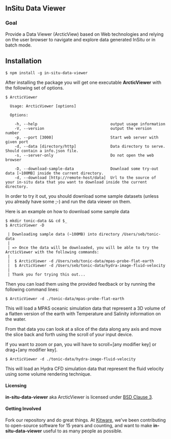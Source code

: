 ## InSitu Data Viewer ##

### Goal ###

Provide a Data Viewer (ArcticView) based on Web technologies and relying on the
user browser to navigate and explore data generated InSitu or in batch mode.

## Installation

```
$ npm install -g in-situ-data-viewer
```

After installing the package you will get one executable **ArcticViewer** with
the following set of options.

```
$ ArcticViewer

  Usage: ArcticViewer [options]

  Options:

    -h, --help                                output usage information
    -V, --version                             output the version number
    -p, --port [3000]                         Start web server with given port
    -d, --data [directory/http]               Data directory to serve. Should contain a info.json file.
    -s, --server-only                         Do not open the web browser

    -D, --download-sample-data                Download some try-out data [~100MB] inside the current directory.
    -d, --download [http://remote-host/data]  Url to the source of your in-situ data that you want to download inside the current directory.

```

In order to try it out, you should download some sample datasets
(unless you already have some ;-) and run the data viewer on them.

Here is an example on how to download some sample data

```
$ mkdir tonic-data && cd $_
$ ArcticViewer -D

 | Downloading sample data (~100MB) into directory /Users/seb/tonic-data
 |
 | => Once the data will be downloaded, you will be able to try the ArcticViewer with the following commands:
 |
 |  $ ArcticViewer -d /Users/seb/tonic-data/mpas-probe-flat-earth
 |  $ ArcticViewer -d /Users/seb/tonic-data/hydra-image-fluid-velocity
 |
 | Thank you for trying this out...
```

Then you can load them using the provided feedback or by running the following
command lines:

```
$ ArcticViewer -d ./tonic-data/mpas-probe-flat-earth
```

This will load a MPAS oceanic simulation data that represent a 3D volume of a
flatten version of the earth with Temperature and Salinity information on the water.

From that data you can look at a slice of the data along any axis and move the
slice back and forth using the scroll of your input device.

If you want to zoom or pan, you will have to scroll+[any modifier key] or drag+[any modifier key].

```
$ ArcticViewer -d ./tonic-data/hydra-image-fluid-velocity
```

This will load an Hydra CFD simulation data that represent the fluid velocity
using some volume rendering technique.


#### Licensing

**in-situ-data-viewer** aka ArcticViewer is licensed under [BSD Clause 3](LICENSE).

#### Getting Involved

Fork our repository and do great things. At [Kitware](http://www.kitware.com),
we've been contributing to open-source software for 15 years and counting, and
want to make **in-situ-data-viewer** useful to as many people as possible.
